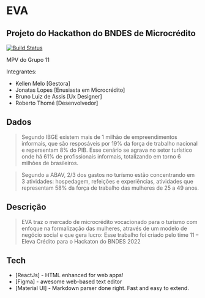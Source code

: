 # EVA
## Projeto do Hackathon do BNDES de Microcrédito
[![Build Status](https://travis-ci.org/joemccann/dillinger.svg?branch=master)](https://travis-ci.org/joemccann/dillinger)

MPV do Grupo 11

Integrantes:
- Kellen Melo [Gestora]
- Jonatas Lopes [Enusiasta em Microcrédito]
- Bruno Luiz de Assis [Ux Designer]
- Roberto Thomé [Desenvolvedor]



## Dados

>Segundo IBGE existem mais de 1 milhão de empreendimentos informais, que são resposáveis por 19% da força de trabalho nacional e repersentam 8% do PIB. Esse cenário se agrava no setor turístico onde há 61% de profissionais informais, totalizando em torno 6 milhões de brasileiros.


>Segundo a ABAV, 2/3 dos gastos no turísmo estão concentrando em 3 atividades: hospedagem, refeições e experiências, atividades que representam 58% da força de trabalho das mulheres de 25 a 49 anos.
## Descrição
>EVA traz o mercado de microcrédito vocacionado para o turismo com enfoque na formalização das mulheres, através de um modelo de negócio social e que gera lucro:
Esse trabalho foi criado pelo time 11 – Eleva Crédito para o Hackaton do BNDES 2022




## Tech

- [ReactJs] - HTML enhanced for web apps!
- [Figma] - awesome web-based text editor
- [Material UI] - Markdown parser done right. Fast and easy to extend.


